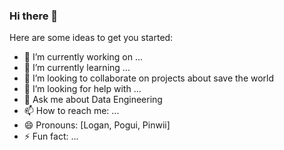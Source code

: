 ### Hi there 🚀 


Here are some ideas to get you started:

- 🔭 I’m currently working on ...
- 🌱 I’m currently learning ...
- 👯 I’m looking to collaborate on projects about save the world
- 🤔 I’m looking for help with ...
- 💬 Ask me about Data Engineering 
- 📫 How to reach me: ...
- 😄 Pronouns: [Logan, Pogui, Pinwii]
- ⚡ Fun fact: ...

